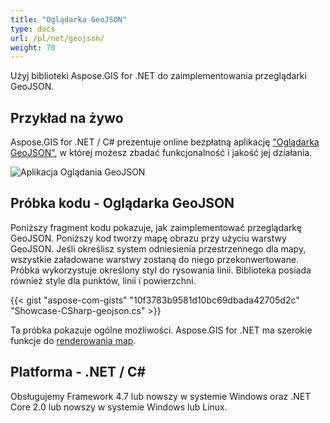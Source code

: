 ```yaml
---
title: "Oglądarka GeoJSON"
type: docs
url: /pl/net/geojson/
weight: 70
---
```


Użyj biblioteki Aspose.GIS for .NET do zaimplementowania przeglądarki GeoJSON.

## **Przykład na żywo**

Aspose.GIS for .NET / C# prezentuje online bezpłatną aplikację ["Oglądarka GeoJSON"](https://products.aspose.app/gis/viewer/geojson), w której możesz zbadać funkcjonalność i jakość jej działania.

![Aplikacja Oglądania GeoJSON](viewer.png)

## **Próbka kodu - Oglądarka GeoJSON**

Poniższy fragment kodu pokazuje, jak zaimplementować przeglądarkę GeoJSON. Poniższy kod tworzy mapę obrazu przy użyciu warstwy GeoJSON. Jeśli określisz system odniesienia przestrzennego dla mapy, wszystkie załadowane warstwy zostaną do niego przekonwertowane.
Próbka wykorzystuje określony styl do rysowania linii. Biblioteka posiada również style dla punktów, linii i powierzchni.

{{< gist "aspose-com-gists" "10f3783b9581d10bc69dbada42705d2c" "Showcase-CSharp-geojson.cs" >}}

Ta próbka pokazuje ogólne możliwości. Aspose.GIS for .NET ma szerokie funkcje do [renderowania map](https://docs.aspose.com/gis/net/map-rendering/).

## **Platforma - .NET / C#**

Obsługujemy Framework 4.7 lub nowszy w systemie Windows oraz .NET Core 2.0 lub nowszy w systemie Windows lub Linux.
